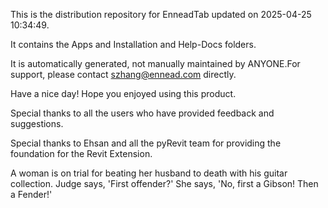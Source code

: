 This is the distribution repository for EnneadTab updated on 2025-04-25 10:34:49.

It contains the Apps and Installation and Help-Docs folders.

It is automatically generated, not manually maintained by ANYONE.For support, please contact szhang@ennead.com directly.

Have a nice day! Hope you enjoyed using this product.

Special thanks to all the users who have provided feedback and suggestions.

Special thanks to Ehsan and all the pyRevit team for providing the foundation for the Revit Extension.






A woman is on trial for beating her husband to death with his guitar collection. Judge says, 'First offender?' She says, 'No, first a Gibson! Then a Fender!'
